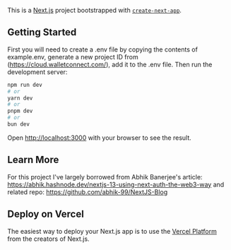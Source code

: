 This is a [Next.js](https://nextjs.org/) project bootstrapped with [`create-next-app`](https://github.com/vercel/next.js/tree/canary/packages/create-next-app).

## Getting Started


First you will need to create a .env file by copying the contents of example.env, generate a new project ID from (https://cloud.walletconnect.com/), add it to the .env file.  Then run the development server:

```bash
npm run dev
# or
yarn dev
# or
pnpm dev
# or
bun dev
```

Open [http://localhost:3000](http://localhost:3000) with your browser to see the result.

## Learn More

For this project I've largely borrowed from Abhik Banerjee's article: https://abhik.hashnode.dev/nextjs-13-using-next-auth-the-web3-way
and related repo: https://github.com/abhik-99/NextJS-Blog

## Deploy on Vercel

The easiest way to deploy your Next.js app is to use the [Vercel Platform](https://vercel.com/new?utm_medium=default-template&filter=next.js&utm_source=create-next-app&utm_campaign=create-next-app-readme) from the creators of Next.js.
